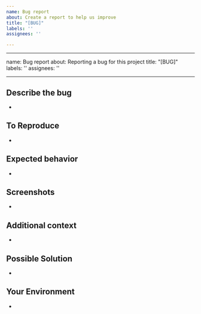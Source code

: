 ```yaml
---
name: Bug report
about: Create a report to help us improve
title: "[BUG]"
labels: ''
assignees: ''

---
```


---
name: Bug report
about: Reporting a bug for this project
title: "[BUG]"
labels: ''
assignees: ''

---

## Describe the bug
-

## To Reproduce
-

## Expected behavior
-

## Screenshots
-

## Additional context
-

## Possible Solution
-

## Your Environment
-
